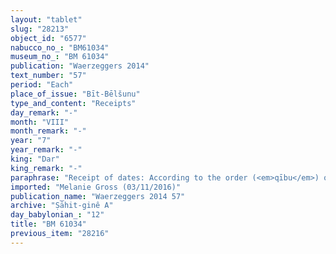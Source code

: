 ```yaml
---
layout: "tablet"
slug: "28213"
object_id: "6577"
nabucco_no_: "BM61034"
museum_no_: "BM 61034"
publication: "Waerzeggers 2014"
text_number: "57"
period: "Each"
place_of_issue: "Bīt-Bēlšunu"
type_and_content: "Receipts"
day_remark: "-"
month: "VIII"
month_remark: "-"
year: "7"
year_remark: "-"
king: "Dar"
king_remark: "-"
paraphrase: "Receipt of dates: According to the order (<em>qību</em>) of <strong>E</strong>, mayor domo (<em>rab bīti</em>) of <strong>B<sub>2</sub></strong>, <strong>A</strong>, on behalf of (<em>ina na&scaron;parti</em>) his nephew <strong>C<sub>1</sub></strong>, receives 60 kor (10,800 l) of dates from <strong>D<sub>1</sub></strong> and <strong>D<sub>2</sub></strong>, slave (<em>qallu</em>) of <strong>B<sub>2</sub></strong>. The dates are due from (<em>ina muhhi</em>) <strong>B<sub>1</sub></strong>, father of <strong>B<sub>2</sub></strong><strong>, </strong>according to the credit (<em>ra&scaron;&ucirc;tu</em>) of <strong>C<sub>2</sub></strong>, father of<strong> C<sub>1</sub></strong>. 2 witnesses and the scribe. Each party has taken a copy.<br /> &nbsp;<br /> <strong>A</strong> = Nergal-&scaron;umu-iddin/Iqī&scaron;a//Ṣāhit-gin&ecirc;; <strong>B<sub>1</sub></strong> = Bēl&scaron;unu/Nab&ucirc;-nāṣir; <strong>B<sub>2</sub></strong> = Erība/Bēl&scaron;unu; <strong>C<sub>1</sub></strong> = Marduk-rēmanni/Bēl-uballiṭ//Ṣāhit-gin&ecirc;; <strong>C<sub>2</sub></strong> = Bēl-uballiṭ/Iqī&scaron;a//Ṣāhit-gin&ecirc;; <strong>D<sub>1</sub></strong> = &Scaron;a-Nab&ucirc;-&scaron;ū/Nab&ucirc;-ēre&scaron;; <strong>D<sub>2</sub></strong> = &Scaron;am&scaron;āya, slave of <strong>B<sub>2</sub></strong>; <strong>E</strong> = Iddin-Bēl/&Scaron;umu-ukīn, <em>rab bīti</em> (mayor domo) of <strong>B<sub>2</sub></strong>; Scribe = Nergal-&scaron;umu-iddin/Iqī&scaron;a//Ṣāhit-gin&ecirc;<br /> &nbsp;"
imported: "Melanie Gross (03/11/2016)"
publication_name: "Waerzeggers 2014 57"
archive: "Ṣāhit-ginê A"
day_babylonian_: "12"
title: "BM 61034"
previous_item: "28216"
---
```

